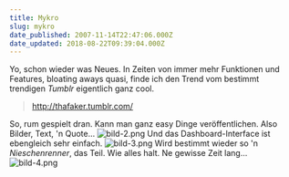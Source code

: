 ```yaml
---
title: Mykro
slug: mykro
date_published: 2007-11-14T22:47:06.000Z
date_updated: 2018-08-22T09:39:04.000Z
---
```


Yo, schon wieder was Neues. In Zeiten von immer mehr Funktionen und Features, bloating aways quasi, finde ich den Trend vom bestimmt trendigen *Tumblr* eigentlich ganz cool.

> http://thafaker.tumblr.com/

So, rum gespielt dran. Kann man ganz easy Dinge veröffentlichen. Also Bilder, Text, 'n Quote...
![bild-2.png](//picdump.thafaker.de/2007/11/bild-2.png)
Und das Dashboard-Interface ist ebengleich sehr einfach.
![bild-3.png](//picdump.thafaker.de/2007/11/bild-3.png)
Wird bestimmt wieder so 'n *Nieschenrenner*, das Teil. Wie alles halt. Ne gewisse Zeit lang...
![bild-4.png](//picdump.thafaker.de/2007/11/bild-4.png)
